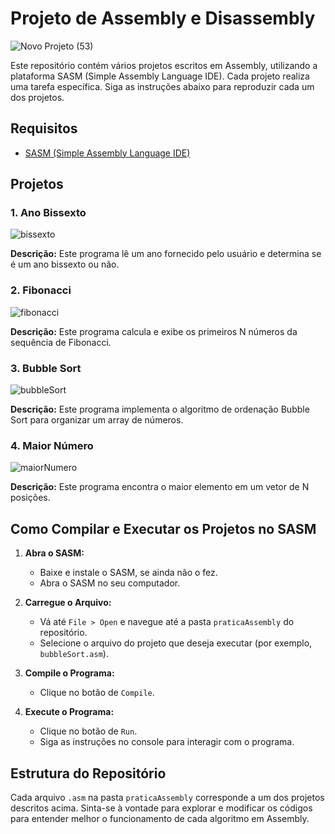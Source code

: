 # Projeto de Assembly e Disassembly
![Novo Projeto (53)](https://github.com/DavilaGustavo/projetoAssemblyDisassembly/assets/106328212/d683576d-f0e2-45c3-8113-96df99ba0b8b)

Este repositório contém vários projetos escritos em Assembly, utilizando a plataforma SASM (Simple Assembly Language IDE). Cada projeto realiza uma tarefa específica. Siga as instruções abaixo para reproduzir cada um dos projetos.

## Requisitos

- [SASM (Simple Assembly Language IDE)](https://dman95.github.io/SASM/)

## Projetos

### 1. Ano Bissexto
![bissexto](https://github.com/DavilaGustavo/projetoAssemblyDisassembly/assets/106328212/3c44ea53-39f1-4b99-b7c2-5782a373222b)

**Descrição:** 
Este programa lê um ano fornecido pelo usuário e determina se é um ano bissexto ou não.

### 2. Fibonacci
![fibonacci](https://github.com/DavilaGustavo/projetoAssemblyDisassembly/assets/106328212/370e44ca-8dbf-43dd-984c-41c86800a3b9)

**Descrição:** 
Este programa calcula e exibe os primeiros N números da sequência de Fibonacci.

### 3. Bubble Sort
![bubbleSort](https://github.com/DavilaGustavo/projetoAssemblyDisassembly/assets/106328212/be2e6283-0f47-4252-934b-db448f6f032c)

**Descrição:** 
Este programa implementa o algoritmo de ordenação Bubble Sort para organizar um array de números.

### 4. Maior Número
![maiorNumero](https://github.com/DavilaGustavo/projetoAssemblyDisassembly/assets/106328212/47d9c074-c6d8-478b-90a4-5eee74fbc581)

**Descrição:** 
Este programa encontra o maior elemento em um vetor de N posições.

## Como Compilar e Executar os Projetos no SASM

1. **Abra o SASM:** 
   - Baixe e instale o SASM, se ainda não o fez.
   - Abra o SASM no seu computador.

2. **Carregue o Arquivo:**
   - Vá até `File > Open` e navegue até a pasta `praticaAssembly` do repositório.
   - Selecione o arquivo do projeto que deseja executar (por exemplo, `bubbleSort.asm`).

3. **Compile o Programa:**
   - Clique no botão de `Compile`.

4. **Execute o Programa:**
   - Clique no botão de `Run`.
   - Siga as instruções no console para interagir com o programa.

## Estrutura do Repositório
Cada arquivo `.asm` na pasta `praticaAssembly` corresponde a um dos projetos descritos acima. Sinta-se à vontade para explorar e modificar os códigos para entender melhor o funcionamento de cada algoritmo em Assembly.
